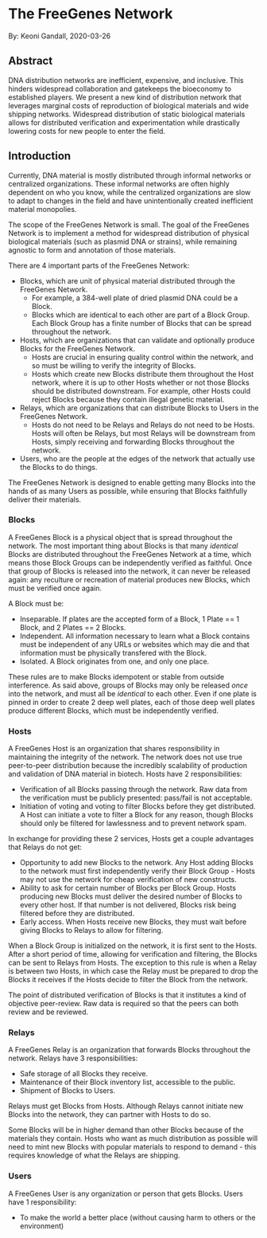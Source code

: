 
# The FreeGenes Network
By: Keoni Gandall, 2020-03-26

## Abstract

DNA distribution networks are inefficient, expensive, and inclusive. This hinders widespread collaboration and gatekeeps the bioeconomy to established players. We present a new kind of distribution network that leverages marginal costs of reproduction of biological materials and wide shipping networks. Widespread distribution of static biological materials allows for distributed verification and experimentation while drastically lowering costs for new people to enter the field. 

## Introduction

Currently, DNA material is mostly distributed through informal networks or centralized organizations. These informal networks are often highly dependent on who you know, while the centralized organizations are slow to adapt to changes in the field and have unintentionally created inefficient material monopolies.

The scope of the FreeGenes Network is small. The goal of the FreeGenes Network is to implement a method for widespread distribution of physical biological materials (such as plasmid DNA or strains), while remaining agnostic to form and annotation of those materials. 

There are 4 important parts of the FreeGenes Network:
- Blocks, which are unit of physical material distributed through the FreeGenes Network. 
  - For example, a 384-well plate of dried plasmid DNA could be a Block. 
  - Blocks which are identical to each other are part of a Block Group. Each Block Group has a finite number of Blocks that can be spread throughout the network.
- Hosts, which are organizations that can validate and optionally produce Blocks for the FreeGenes Network. 
  - Hosts are crucial in ensuring quality control within the network, and so must be willing to verify the integrity of Blocks. 
  - Hosts which create new Blocks distribute them throughout the Host network, where it is up to other Hosts whether or not those Blocks should be distributed downstream. For example, other Hosts could reject Blocks because they contain illegal genetic material.
- Relays, which are organizations that can distribute Blocks to Users in the FreeGenes Network. 
  - Hosts do not need to be Relays and Relays do not need to be Hosts. Hosts will often be Relays, but most Relays will be downstream from Hosts, simply receiving and forwarding Blocks throughout the network.
- Users, who are the people at the edges of the network that actually use the Blocks to do things.

The FreeGenes Network is designed to enable getting many Blocks into the hands of as many Users as possible, while ensuring that Blocks faithfully deliver their materials.

### Blocks

A FreeGenes Block is a physical object that is spread throughout the network. The most important thing about Blocks is that many *identical* Blocks are distributed throughout the FreeGenes Network at a time, which means those Block Groups can be independently verified as faithful. Once that group of Blocks is released into the network, it can never be released again: any reculture or recreation of material produces new Blocks, which must be verified once again.

A Block must be:

- Inseparable. If plates are the accepted form of a Block, 1 Plate == 1 Block, and 2 Plates == 2 Blocks.
- Independent. All information necessary to learn what a Block contains must be independent of any URLs or websites which may die and that information must be physically transfered with the Block.
- Isolated. A Block originates from one, and only one place. 

These rules are to make Blocks idempotent or stable from outside interference. As said above, groups of Blocks may only be released *once* into the network, and must all be *identical* to each other. Even if one plate is pinned in order to create 2 deep well plates, each of those deep well plates produce different Blocks, which must be independently verified.

### Hosts

A FreeGenes Host is an organization that shares responsibility in maintaining the integrity of the network. The network does not use true peer-to-peer distribution because the incredibly scalability of production and validation of DNA material in biotech. Hosts have 2 responsibilities:

- Verification of all Blocks passing through the network. Raw data from the verification must be publicly presented: pass/fail is not acceptable.
- Initiation of voting and voting to filter Blocks before they get distributed. A Host can initiate a vote to filter a Block for any reason, though Blocks should only be filtered for lawlessness and to prevent network spam. 

In exchange for providing these 2 services, Hosts get a couple advantages that Relays do not get:

- Opportunity to add new Blocks to the network. Any Host adding Blocks to the network must first independently verify their Block Group - Hosts may not use the network for cheap verification of new constructs.
- Ability to ask for certain number of Blocks per Block Group. Hosts producing new Blocks must deliver the desired number of Blocks to every other host. If that number is not delivered, Blocks risk being filtered before they are distributed.
- Early access. When Hosts receive new Blocks, they must wait before giving Blocks to Relays to allow for filtering.

When a Block Group is initialized on the network, it is first sent to the Hosts. After a short period of time, allowing for verification and filtering, the Blocks can be sent to Relays from Hosts. The exception to this rule is when a Relay is between two Hosts, in which case the Relay must be prepared to drop the Blocks it receives if the Hosts decide to filter the Block from the network.

The point of distributed verification of Blocks is that it institutes a kind of objective peer-review. Raw data is required so that the peers can both review and be reviewed.

### Relays

A FreeGenes Relay is an organization that forwards Blocks throughout the network. Relays have 3 responsibilities:

- Safe storage of all Blocks they receive.
- Maintenance of their Block inventory list, accessible to the public.
- Shipment of Blocks to Users.

Relays must get Blocks from Hosts. Although Relays cannot initiate new Blocks into the network, they can partner with Hosts to do so. 

Some Blocks will be in higher demand than other Blocks because of the materials they contain. Hosts who want as much distribution as possible will need to mint new Blocks with popular materials to respond to demand - this requires knowledge of what the Relays are shipping.

### Users

A FreeGenes User is any organization or person that gets Blocks. Users have 1 responsibility:

- To make the world a better place (without causing harm to others or the environment)
